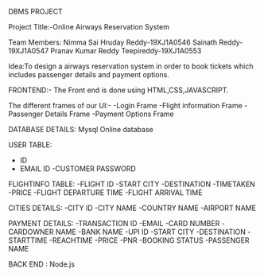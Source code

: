 DBMS PROJECT

Project Title:-Online Airways Reservation System

Team Members:
Nimma Sai Hruday Reddy-19XJ1A0546
Sainath Reddy-19XJ1A0547
Pranav Kumar Reddy Teepireddy-19XJ1A0553

Idea:To design a airways reservation system in order to book tickets which includes passenger details and payment options.

FRONTEND:-
The Front end is done using HTML,CSS,JAVASCRIPT.

The different frames of our UI:-
-Login Frame
-Flight information Frame
-Passenger Details Frame
-Payment Options Frame

DATABASE DETAILS: Mysql Online database

USER TABLE:
- ID
- EMAIL ID
-CUSTOMER PASSWORD

FLIGHTINFO TABLE:
-FLIGHT ID
-START CITY
-DESTINATION
-TIMETAKEN
-PRICE
-FLIGHT DEPARTURE TIME
-FLIGHT ARRIVAL TIME

CITIES DETAILS:
-CITY ID
-CITY NAME
-COUNTRY NAME
-AIRPORT NAME

PAYMENT DETAILS:
-TRANSACTION ID
-EMAIL
-CARD NUMBER
-CARDOWNER NAME
-BANK NAME
-UPI ID
-START CITY
-DESTINATION
-STARTTIME
-REACHTIME
-PRICE
-PNR
-BOOKING STATUS
-PASSENGER NAME



BACK END :
Node.js
